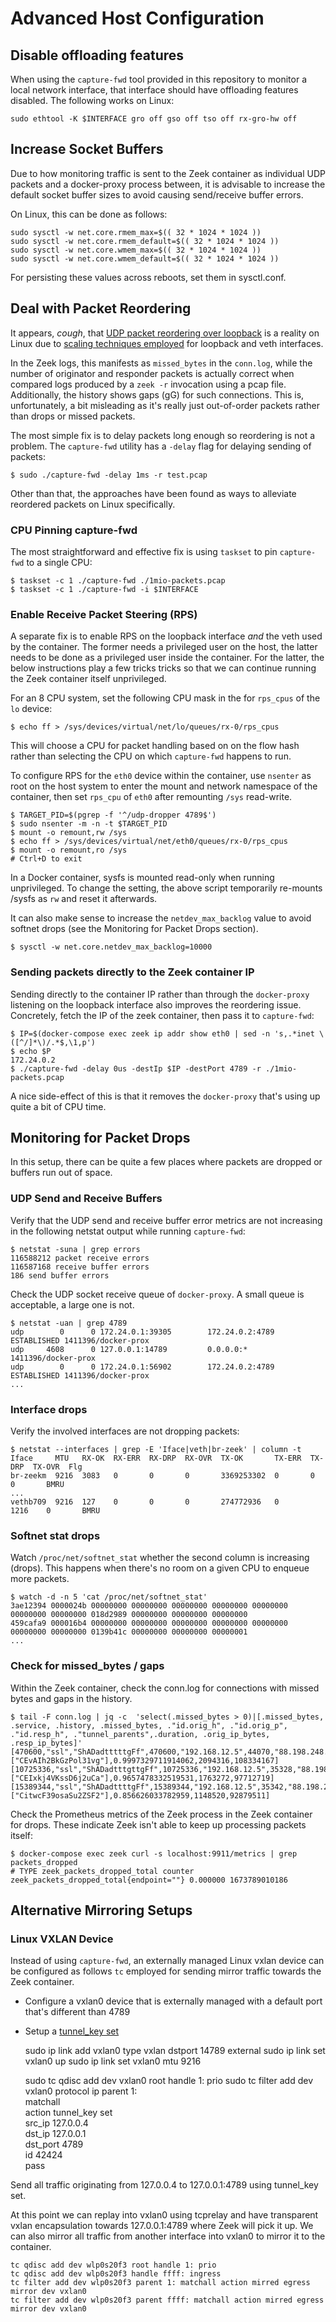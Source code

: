 # Advanced Host Configuration

## Disable offloading features

When using the `capture-fwd` tool provided in this repository to monitor a
local network interface, that interface should have offloading features
disabled. The following works on Linux:

    sudo ethtool -K $INTERFACE gro off gso off tso off rx-gro-hw off

## Increase Socket Buffers

Due to how monitoring traffic is sent to the Zeek container as individual UDP
packets and a docker-proxy process between, it is advisable to increase the
default socket buffer sizes to avoid causing send/receive buffer errors.

On Linux, this can be done as follows:

    sudo sysctl -w net.core.rmem_max=$(( 32 * 1024 * 1024 ))
    sudo sysctl -w net.core.rmem_default=$(( 32 * 1024 * 1024 ))
    sudo sysctl -w net.core.wmem_max=$(( 32 * 1024 * 1024 ))
    sudo sysctl -w net.core.wmem_default=$(( 32 * 1024 * 1024 ))

For persisting these values across reboots, set them in sysctl.conf.

## Deal with Packet Reordering

It appears, *cough*, that [UDP packet reordering over loopback](https://lore.kernel.org/netdev/e0f9fb60-b09c-30ad-0670-aa77cc3b2e12@gmail.com/)
is a reality on Linux due to [scaling techniques employed](https://www.kernel.org/doc/Documentation/networking/scaling.rst)
for loopback and veth interfaces.

In the Zeek logs, this manifests as `missed_bytes` in the `conn.log`, while
the number of originator and responder packets is actually correct when
compared logs produced by a `zeek -r` invocation using a pcap file. Additionally,
the history shows gaps (gG) for such connections. This is, unfortunately,
a bit misleading as it's really just out-of-order packets rather than drops
or missed packets.

The most simple fix is to delay packets long enough so reordering is not
a problem. The `capture-fwd` utility has a `-delay` flag for delaying sending
of packets:

    $ sudo ./capture-fwd -delay 1ms -r test.pcap

Other than that, the approaches have been found as ways to alleviate
reordered packets on Linux specifically.

### CPU Pinning capture-fwd

The most straightforward and effective fix is using `taskset` to pin
`capture-fwd` to a single CPU:

    $ taskset -c 1 ./capture-fwd ./1mio-packets.pcap
    $ taskset -c 1 ./capture-fwd -i $INTERFACE

### Enable Receive Packet Steering (RPS)

A separate fix is to enable RPS on the loopback interface *and* the
veth used by the container. The former needs a privileged user on the host,
the latter needs to be done as a privileged user inside the container.
For the latter, the below instructions play a few tricks tricks so that
we can continue running the Zeek container itself unprivileged.

For an 8 CPU system, set the following CPU mask in the for `rps_cpus`
of the `lo` device:

    $ echo ff > /sys/devices/virtual/net/lo/queues/rx-0/rps_cpus

This will choose a CPU for packet handling based on on the flow hash
rather than selecting the CPU on which `capture-fwd` happens to run.

To configure RPS for the `eth0` device within the container, use `nsenter`
as root on the host system to enter the mount and network namespace of
the container, then set `rps_cpu` of `eth0` after remounting `/sys` read-write.

    $ TARGET_PID=$(pgrep -f '^/udp-dropper 4789$')
    $ sudo nsenter -m -n -t $TARGET_PID
    $ mount -o remount,rw /sys
    $ echo ff > /sys/devices/virtual/net/eth0/queues/rx-0/rps_cpus
    $ mount -o remount,ro /sys
    # Ctrl+D to exit

In a Docker container, sysfs is mounted read-only when running unprivileged.
To change the setting, the above script temporarily re-mounts /sysfs as `rw`
and reset it afterwards.

It can also make sense to increase the `netdev_max_backlog` value to avoid
softnet drops (see the Monitoring for Packet Drops section).

    $ sysctl -w net.core.netdev_max_backlog=10000

### Sending packets directly to the Zeek container IP

Sending directly to the container IP rather than through the `docker-proxy`
listening on the loopback interface also improves the reordering issue.
Concretely, fetch the IP of the zeek container, then pass it to `capture-fwd`:

    $ IP=$(docker-compose exec zeek ip addr show eth0 | sed -n 's,.*inet \([^/]*\)/.*$,\1,p')
    $ echo $P
    172.24.0.2
    $ ./capture-fwd -delay 0us -destIp $IP -destPort 4789 -r ./1mio-packets.pcap

A nice side-effect of this is that it removes the `docker-proxy`
that's using up quite a bit of CPU time.

## Monitoring for Packet Drops

In this setup, there can be quite a few places where packets are dropped
or buffers run out of space.

### UDP Send and Receive Buffers

Verify that the UDP send and receive buffer error metrics are not increasing
in the following netstat output while running `capture-fwd`:

    $ netstat -suna | grep errors
    116588212 packet receive errors
    116587168 receive buffer errors
    186 send buffer errors

Check the UDP socket receive queue of `docker-proxy`. A small queue is
acceptable, a large one is not.

    $ netstat -uan | grep 4789
    udp        0      0 172.24.0.1:39305        172.24.0.2:4789         ESTABLISHED 1411396/docker-prox
    udp     4608      0 127.0.0.1:14789         0.0.0.0:*                           1411396/docker-prox
    udp        0      0 172.24.0.1:56902        172.24.0.2:4789         ESTABLISHED 1411396/docker-prox
    ...

### Interface drops

Verify the involved interfaces are not dropping packets:

    $ netstat --interfaces | grep -E 'Iface|veth|br-zeek' | column -t
    Iface     MTU   RX-OK  RX-ERR  RX-DRP  RX-OVR  TX-OK       TX-ERR  TX-DRP  TX-OVR  Flg
    br-zeekm  9216  3083   0       0       0       3369253302  0       0       0       BMRU
    ...
    vethb709  9216  127    0       0       0       274772936   0       1216    0       BMRU

### Softnet stat drops

Watch `/proc/net/softnet_stat` whether the second column is increasing (drops).
This happens when there's no room on a given CPU to enqueue more packets.

    $ watch -d -n 5 'cat /proc/net/softnet_stat'
    3ae12394 0000024b 00000000 00000000 00000000 00000000 00000000 00000000 00000000 018d2989 00000000 00000000 00000000
    459cafa9 000016b4 00000000 00000000 00000000 00000000 00000000 00000000 00000000 0139b41c 00000000 00000000 00000001
    ...

### Check for missed_bytes / gaps

Within the Zeek container, check the conn.log for connections with missed bytes
and gaps in the history.

    $ tail -F conn.log | jq -c  'select(.missed_bytes > 0)|[.missed_bytes, .service, .history, .missed_bytes, ."id.orig_h", ."id.orig_p", ."id.resp_h", ."tunnel_parents",.duration, .orig_ip_bytes, .resp_ip_bytes]'
    [470600,"ssl","ShADadtttttgFf",470600,"192.168.12.5",44070,"88.198.248.254",["CEvAIh2BkGzPol31vg"],0.9997329711914062,2094316,108334167]
    [10725336,"ssl","ShADadtttgttgFf",10725336,"192.168.12.5",35328,"88.198.248.254",["CEIxkj4VKssD6j2uCa"],0.9657478332519531,1763272,97712719]
    [15389344,"ssl","ShADadttttgFf",15389344,"192.168.12.5",35342,"88.198.248.254",["CitwcF39osaSu2ZSF2"],0.856626033782959,1148520,92879511]

Check the Prometheus metrics of the Zeek process in the Zeek container
for drops. These indicate Zeek isn't able to keep up processing packets
itself:

    $ docker-compose exec zeek curl -s localhost:9911/metrics | grep packets_dropped
    # TYPE zeek_packets_dropped_total counter
    zeek_packets_dropped_total{endpoint=""} 0.000000 1673789010186

## Alternative Mirroring Setups

### Linux VXLAN Device

Instead of using `capture-fwd`, an externally managed Linux vxlan device can
be configured as follows `tc` employed for sending mirror traffic towards
the Zeek container.

* Configure a vxlan0 device that is externally managed with a default port that's different than 4789
* Setup a [tunnel_key set](https://man7.org/linux/man-pages/man8/tc-tunnel_key.8.html)

    sudo ip link add vxlan0 type vxlan dstport 14789 external
    sudo ip link set vxlan0 up
    sudo ip link set vxlan0 mtu 9216

    sudo tc qdisc add dev vxlan0 root handle 1: prio
    sudo tc filter add dev vxlan0 protocol ip parent 1: \
       matchall \
       action tunnel_key set \
       src_ip 127.0.0.4 \
       dst_ip 127.0.0.1 \
       dst_port 4789 \
       id 42424 \
       pass

Send all traffic originating from 127.0.0.4 to 127.0.0.1:4789 using tunnel_key set.

At this point we can replay into vxlan0 using tcprelay and have transparent
vxlan encapsulation towards 127.0.0.1:4789 where Zeek will pick it up. We can
also mirror all traffic from another interface into vxlan0 to mirror it to
the container.

    tc qdisc add dev wlp0s20f3 root handle 1: prio
    tc qdisc add dev wlp0s20f3 handle ffff: ingress
    tc filter add dev wlp0s20f3 parent 1: matchall action mirred egress mirror dev vxlan0
    tc filter add dev wlp0s20f3 parent ffff: matchall action mirred egress mirror dev vxlan0
